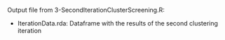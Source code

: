 Output file from 3-SecondIterationClusterScreening.R:
- IterationData.rda: Dataframe with the results of the second clustering iteration
